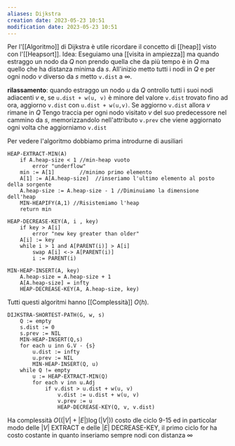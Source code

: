 ```yaml
---
aliases: Dijkstra
creation date: 2023-05-23 10:51
modification date: 2023-05-23 10:51
---
```

Per l'[[Algoritmo]] di Dijkstra è utile ricordare il concetto di [[heap]] visto con l'[[Heapsort]].
Idea: Eseguiamo una [[visita in ampiezza]] ma quando estraggo un nodo da $Q$ non prendo quella che da più tempo è in $Q$ ma quello che ha distanza minima da $s$.
All'inizio metto tutti i nodi in $Q$ e per ogni nodo $v$ diverso da $s$ metto `v.dist` a $\infty$.

**rilassamento**: quando estraggo un nodo $u$ da $Q$ ontrollo tutti i suoi nodi adiacenti $v$ e, se `u.dist + w(u, v)` è minore del valore `v.dist` trovato fino ad ora, aggiorno `v.dist` con `u.dist + w(u,v)`.
Se aggiorno `v.dist` allora $v$ rimane in $Q$
Tengo traccia per ogni nodo visitato $v$ del suo predecessore nel cammino da $s$, memorizzandolo nell'attributo `v.prev` che viene aggiornato ogni volta che aggiorniamo `v.dist`

Per vedere l'algoritmo dobbiamo prima introdurne di ausiliari

```
HEAP-EXTRACT-MIN(A)
	if A.heap-size < 1 //min-heap vuoto
		error "underflow"
	min := A[1]        //minimo primo elemento
	A[1] := A[A.heap-size]  //inseriamo l'ultimo elemento al posto della sorgente
	A.heap-size := A.heap-size - 1 //Diminuiamo la dimensione dell'heap
	MIN-HEAPIFY(A,1) //Risistemiamo l'heap
	return min
```

```
HEAP-DECREASE-KEY(A, i , key)
	if key > A[i]
		error "new key greater than older"
	A[i] := key
	while i > 1 and A[PARENT(i)] > A[i]
		swap A[i] <-> A[PARENT(i)]
		i := PARENT(i)
```

```
MIN-HEAP-INSERT(A, key)
	A.heap-size = A.heap-size + 1
	A[A.heap-size] = infty
	HEAP-DECREASE-KEY(A, A.heap-size, key)
```
Tutti questi algoritmi hanno [[Complessità]] $O(h)$.

```
DIJKSTRA-SHORTEST-PATH(G, w, s)
	Q := empty
	s.dist := 0
	s.prev := NIL
	MIN-HEAP-INSERT(Q,s)
	for each u inn G.V - {s}
		u.dist := infty
		u.prev := NIL
		MIN-HEAP-INSERT(Q, u)
	while Q != empty
		u := HEAP-EXTRACT-MIN(Q)
		for each v inn u.Adj
			if v.dist > u.dist + w(u, v)
				v.dist := u.dist + w(u, v)
				v.prev := u
				HEAP-DECREASE-KEY(Q, v, v.dist)
```

Ha complessità $O((|V| + |E|) \log(|V|))$ costo dle ciclo 9-15 ed in particolar modo delle $|V|$ EXTRACT e delle $|E|$ DECREASE-KEY, il primo ciclo for ha costo costante in quanto inseriamo sempre nodi con distanza $\infty$